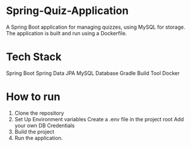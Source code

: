 # Spring-Quiz-Application
A Spring Boot application for managing quizzes, using MySQL for storage. The application is built and run using a Dockerfile.

# Tech Stack
Spring Boot
Spring Data JPA
MySQL Database
Gradle Build Tool
Docker

# How to run
1. Clone the repository
2. Set Up Environment variables
   Create a .env file in the project root
   Add your own DB Credentials
3. Build the project
4. Run the application.
   
